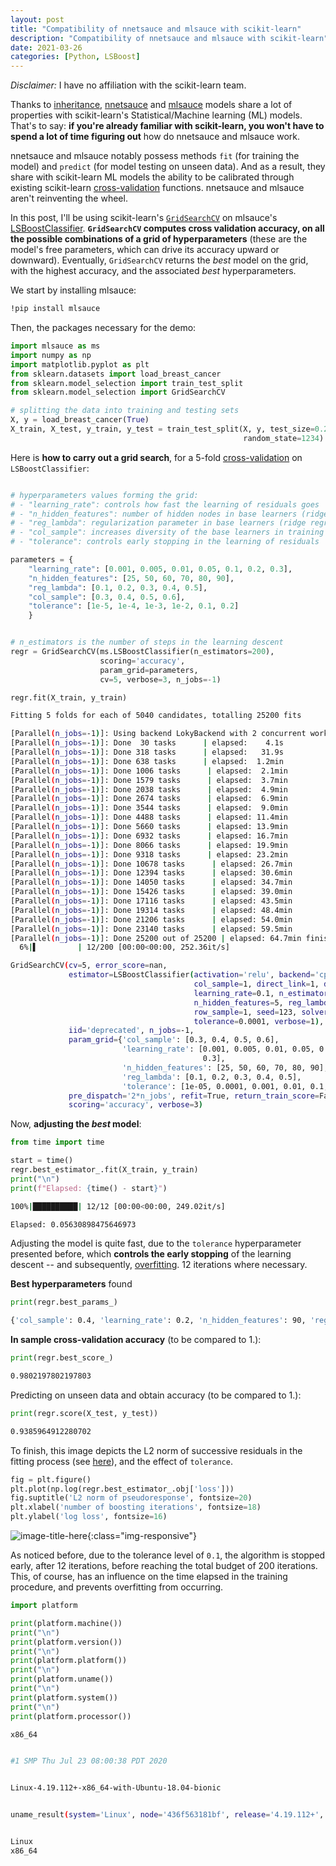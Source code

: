 ```yaml
---
layout: post
title: "Compatibility of nnetsauce and mlsauce with scikit-learn"
description: "Compatibility of nnetsauce and mlsauce with scikit-learn"
date: 2021-03-26
categories: [Python, LSBoost]
---
```


_Disclaimer:_ I have no affiliation with the scikit-learn team.

Thanks to [inheritance](https://en.wikipedia.org/wiki/Inheritance_(object-oriented_programming)),   [nnetsauce](https://techtonique.github.io/nnetsauce/) and [mlsauce](https://techtonique.github.io/mlsauce/) models share a lot of properties with scikit-learn's Statistical/Machine learning (ML) models. That's to say: **if you're already familiar with scikit-learn, you won't have to spend a lot of time figuring out** how do nnetsauce and mlsauce work.  

nnetsauce and mlsauce notably possess methods `fit` (for training the model) and `predict` (for model testing on unseen data). And as a result, they share with scikit-learn ML models the ability to be calibrated through existing scikit-learn  [cross-validation](https://en.wikipedia.org/wiki/Cross-validation_(statistics)) functions. nnetsauce and mlsauce aren't reinventing the wheel. 

In this post, I'll be using scikit-learn's [`GridSearchCV`](https://sklearn.org/modules/generated/sklearn.model_selection.GridSearchCV.html#sklearn.model_selection.GridSearchCV) on mlsauce's [LSBoostClassifier](https://thierrymoudiki.github.io/blog/#LSBoost). **`GridSearchCV` computes cross validation accuracy, on all the possible combinations of a grid of hyperparameters** (these are the model's free parameters, which can drive its accuracy upward or downward). Eventually, `GridSearchCV` returns the _best_ model on the grid, with the highest accuracy, and the associated _best_ hyperparameters.   


We start by installing mlsauce: 
```bash
!pip install mlsauce
```

Then, the packages necessary for the demo: 

```python
import mlsauce as ms
import numpy as np
import matplotlib.pyplot as plt
from sklearn.datasets import load_breast_cancer
from sklearn.model_selection import train_test_split
from sklearn.model_selection import GridSearchCV

# splitting the data into training and testing sets 
X, y = load_breast_cancer(True)
X_train, X_test, y_train, y_test = train_test_split(X, y, test_size=0.2, 
                                                    random_state=1234)
```

Here is **how to carry out a grid search**, for a 5-fold [cross-validation](https://en.wikipedia.org/wiki/Cross-validation_(statistics)) on 
`LSBoostClassifier`:

```python

# hyperparameters values forming the grid: 
# - "learning_rate": controls how fast the learning of residuals goes  
# - "n_hidden_features": number of hidden nodes in base learners (ridge regression on nonlinear features)
# - "reg_lambda": regularization parameter in base learners (ridge regression on nonlinear features)
# - "col_sample": increases diversity of the base learners in training 
# - "tolerance": controls early stopping in the learning of residuals

parameters = {
    "learning_rate": [0.001, 0.005, 0.01, 0.05, 0.1, 0.2, 0.3], 
    "n_hidden_features": [25, 50, 60, 70, 80, 90],
    "reg_lambda": [0.1, 0.2, 0.3, 0.4, 0.5],
    "col_sample": [0.3, 0.4, 0.5, 0.6], 
    "tolerance": [1e-5, 1e-4, 1e-3, 1e-2, 0.1, 0.2]
    } 


# n_estimators is the number of steps in the learning descent 
regr = GridSearchCV(ms.LSBoostClassifier(n_estimators=200), 
                    scoring='accuracy', 
                    param_grid=parameters, 
                    cv=5, verbose=3, n_jobs=-1)
```

```python
regr.fit(X_train, y_train)
```
```bash
Fitting 5 folds for each of 5040 candidates, totalling 25200 fits

[Parallel(n_jobs=-1)]: Using backend LokyBackend with 2 concurrent workers.
[Parallel(n_jobs=-1)]: Done  30 tasks      | elapsed:    4.1s
[Parallel(n_jobs=-1)]: Done 318 tasks      | elapsed:   31.9s
[Parallel(n_jobs=-1)]: Done 638 tasks      | elapsed:  1.2min
[Parallel(n_jobs=-1)]: Done 1006 tasks      | elapsed:  2.1min
[Parallel(n_jobs=-1)]: Done 1579 tasks      | elapsed:  3.7min
[Parallel(n_jobs=-1)]: Done 2038 tasks      | elapsed:  4.9min
[Parallel(n_jobs=-1)]: Done 2674 tasks      | elapsed:  6.9min
[Parallel(n_jobs=-1)]: Done 3544 tasks      | elapsed:  9.0min
[Parallel(n_jobs=-1)]: Done 4488 tasks      | elapsed: 11.4min
[Parallel(n_jobs=-1)]: Done 5660 tasks      | elapsed: 13.9min
[Parallel(n_jobs=-1)]: Done 6932 tasks      | elapsed: 16.7min
[Parallel(n_jobs=-1)]: Done 8066 tasks      | elapsed: 19.9min
[Parallel(n_jobs=-1)]: Done 9318 tasks      | elapsed: 23.2min
[Parallel(n_jobs=-1)]: Done 10678 tasks      | elapsed: 26.7min
[Parallel(n_jobs=-1)]: Done 12394 tasks      | elapsed: 30.6min
[Parallel(n_jobs=-1)]: Done 14050 tasks      | elapsed: 34.7min
[Parallel(n_jobs=-1)]: Done 15426 tasks      | elapsed: 39.0min
[Parallel(n_jobs=-1)]: Done 17116 tasks      | elapsed: 43.5min
[Parallel(n_jobs=-1)]: Done 19314 tasks      | elapsed: 48.4min
[Parallel(n_jobs=-1)]: Done 21206 tasks      | elapsed: 54.0min
[Parallel(n_jobs=-1)]: Done 23140 tasks      | elapsed: 59.5min
[Parallel(n_jobs=-1)]: Done 25200 out of 25200 | elapsed: 64.7min finished
  6%|▌         | 12/200 [00:00<00:00, 252.36it/s]

GridSearchCV(cv=5, error_score=nan,
             estimator=LSBoostClassifier(activation='relu', backend='cpu',
                                         col_sample=1, direct_link=1, dropout=0,
                                         learning_rate=0.1, n_estimators=200,
                                         n_hidden_features=5, reg_lambda=0.1,
                                         row_sample=1, seed=123, solver='ridge',
                                         tolerance=0.0001, verbose=1),
             iid='deprecated', n_jobs=-1,
             param_grid={'col_sample': [0.3, 0.4, 0.5, 0.6],
                         'learning_rate': [0.001, 0.005, 0.01, 0.05, 0.1, 0.2,
                                           0.3],
                         'n_hidden_features': [25, 50, 60, 70, 80, 90],
                         'reg_lambda': [0.1, 0.2, 0.3, 0.4, 0.5],
                         'tolerance': [1e-05, 0.0001, 0.001, 0.01, 0.1, 0.2]},
             pre_dispatch='2*n_jobs', refit=True, return_train_score=False,
             scoring='accuracy', verbose=3)
```

Now, **adjusting the _best_ model**: 

```python
from time import time

start = time()
regr.best_estimator_.fit(X_train, y_train)
print("\n")
print(f"Elapsed: {time() - start}")
```

```bash
100%|██████████| 12/12 [00:00<00:00, 249.02it/s]

Elapsed: 0.05630898475646973
```

Adjusting the model is quite fast, due to the `tolerance` hyperparameter presented before, which  **controls the early stopping** of the learning descent -- and subsequently, [overfitting](https://en.wikipedia.org/wiki/Overfitting). 12 iterations where necessary. 

**Best hyperparameters** found

```python
print(regr.best_params_)
```

```bash
{'col_sample': 0.4, 'learning_rate': 0.2, 'n_hidden_features': 90, 'reg_lambda': 0.1, 'tolerance': 0.1}
```

**In sample cross-validation accuracy** (to be compared to 1.): 


```python
print(regr.best_score_)
```

```bash
0.9802197802197803

```

Predicting on unseen data and obtain accuracy (to be compared to 1.): 

```python
print(regr.score(X_test, y_test))
```

```bash
0.9385964912280702
```

To finish, this image depicts the L2 norm of successive residuals in the fitting 
process (see [here](https://thierrymoudiki.github.io/blog/#LSBoost)), and the effect of `tolerance`.


```python
fig = plt.figure()
plt.plot(np.log(regr.best_estimator_.obj['loss']))
fig.suptitle('L2 norm of pseudoresponse', fontsize=20)
plt.xlabel('number of boosting iterations', fontsize=18)
plt.ylabel('log loss', fontsize=16)
```

![image-title-here]({{base}}/images/2021-03-26/2021-03-26-image1.png){:class="img-responsive"}


As noticed before, due to the 
tolerance level of `0.1`, the algorithm is stopped early, after 12 iterations, before 
reaching the total budget of 200 iterations. This, of course, has an influence on 
the time elapsed in the training procedure, and prevents overfitting from occurring.


```python
import platform

print(platform.machine())
print("\n")
print(platform.version())
print("\n")
print(platform.platform())
print("\n")
print(platform.uname())
print("\n")
print(platform.system())
print("\n")
print(platform.processor())
```

```bash
x86_64


#1 SMP Thu Jul 23 08:00:38 PDT 2020


Linux-4.19.112+-x86_64-with-Ubuntu-18.04-bionic


uname_result(system='Linux', node='436f563181bf', release='4.19.112+', version='#1 SMP Thu Jul 23 08:00:38 PDT 2020', machine='x86_64', processor='x86_64')


Linux
x86_64
```

